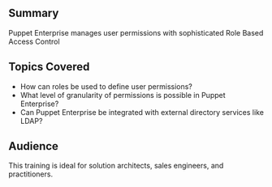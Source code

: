 ## Summary
Puppet Enterprise manages user permissions with sophisticated Role Based Access Control

## Topics Covered
* How can roles be used to define user permissions?
* What level of granularity of permissions is possible in Puppet Enterprise?
* Can Puppet Enterprise be integrated with external directory services like LDAP?

## Audience
This training is ideal for solution architects, sales engineers, and practitioners.